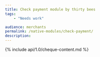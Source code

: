 ```yaml
---
title: Check payment module by thirty bees
tags:
    - "Needs work"

audience: merchants
permalink: /native-modules/check-payment/
description:
---
```


{% include api/1.0/cheque-content.md %}